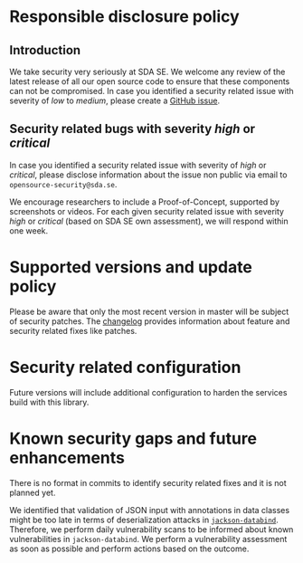 # Responsible disclosure policy

## Introduction

We take security very seriously at SDA SE.
We welcome any review of the latest release of all our open source code to ensure that these
components can not be compromised.
In case you identified a security related issue with severity of _low_ to _medium_, please create a
[GitHub issue](https://github.com/SDA-SE/sda-spring-boot-commons/issues). 


## Security related bugs with severity _high_ or _critical_

In case you identified a security related issue with severity of _high_ or _critical_, please
disclose information about the issue non public via email to `opensource-security@sda.se`.

We encourage researchers to include a Proof-of-Concept, supported by screenshots or videos.
For each given security related issue with severity _high_ or _critical_ (based on SDA SE own
assessment), we will respond within one week.


# Supported versions and update policy

Please be aware that only the most recent version in master will be subject of security patches.
The [changelog](https://github.com/SDA-SE/sda-spring-boot-commons/releases/) provides information
about feature and security related fixes like patches.


# Security related configuration

Future versions will include additional configuration to harden the services build with this
library.


# Known security gaps and future enhancements

There is no format in commits to identify security related fixes and it is not planned yet.

We identified that validation of JSON input with annotations in data classes might be too late in
terms of deserialization attacks in [`jackson-databind`](https://github.com/FasterXML/jackson-databind).
Therefore, we perform daily vulnerability scans to be informed about known vulnerabilities in
`jackson-databind`.
We perform a vulnerability assessment as soon as possible and perform actions based on the outcome.
